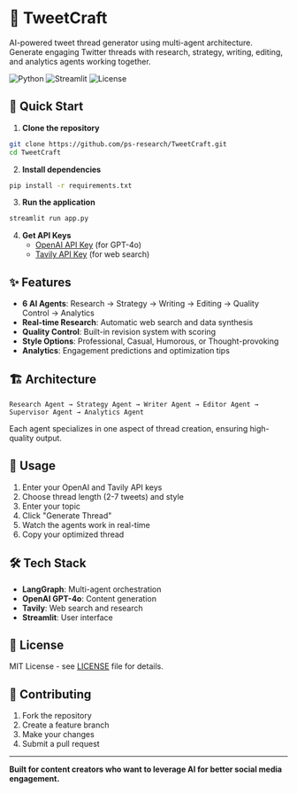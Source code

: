 # 🧵 TweetCraft

AI-powered tweet thread generator using multi-agent architecture. Generate engaging Twitter threads with research, strategy, writing, editing, and analytics agents working together.

![Python](https://img.shields.io/badge/python-3.8+-blue.svg)
![Streamlit](https://img.shields.io/badge/streamlit-1.28+-red.svg)
![License](https://img.shields.io/badge/license-MIT-green.svg)

## 🚀 Quick Start

1. **Clone the repository**
```bash
git clone https://github.com/ps-research/TweetCraft.git
cd TweetCraft
```

2. **Install dependencies**
```bash
pip install -r requirements.txt
```

3. **Run the application**
```bash
streamlit run app.py
```

4. **Get API Keys**
   - [OpenAI API Key](https://platform.openai.com/api-keys) (for GPT-4o)
   - [Tavily API Key](https://tavily.com) (for web search)

## ✨ Features

- **6 AI Agents**: Research → Strategy → Writing → Editing → Quality Control → Analytics
- **Real-time Research**: Automatic web search and data synthesis
- **Quality Control**: Built-in revision system with scoring
- **Style Options**: Professional, Casual, Humorous, or Thought-provoking
- **Analytics**: Engagement predictions and optimization tips

## 🏗️ Architecture

```
Research Agent → Strategy Agent → Writer Agent → Editor Agent → Supervisor Agent → Analytics Agent
```

Each agent specializes in one aspect of thread creation, ensuring high-quality output.

## 📱 Usage

1. Enter your OpenAI and Tavily API keys
2. Choose thread length (2-7 tweets) and style
3. Enter your topic
4. Click "Generate Thread"
5. Watch the agents work in real-time
6. Copy your optimized thread

## 🛠️ Tech Stack

- **LangGraph**: Multi-agent orchestration
- **OpenAI GPT-4o**: Content generation
- **Tavily**: Web search and research
- **Streamlit**: User interface

## 📄 License

MIT License - see [LICENSE](LICENSE) file for details.

## 🤝 Contributing

1. Fork the repository
2. Create a feature branch
3. Make your changes
4. Submit a pull request

---

**Built for content creators who want to leverage AI for better social media engagement.**
